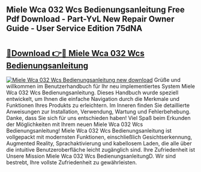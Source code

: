 ## Miele Wca 032 Wcs Bedienungsanleitung Free Pdf Download - Part-YvL New Repair Owner Guide - User Service Edition 75dNA

# <h2><a href="http://df5msq.blite.top/?on=Miele+Wca+032+Wcs+Bedienungsanleitung">🔗Download 👉🔴 Miele Wca 032 Wcs Bedienungsanleitung</a></h2>

[![Miele Wca 032 Wcs Bedienungsanleitung new download](https://i.imgur.com/lujVjoI.png)](http://df5msq.blite.top/?on=Miele+Wca+032+Wcs+Bedienungsanleitung)
Grüße und willkommen im Benutzerhandbuch für Ihr neu implementiertes System Miele Wca 032 Wcs Bedienungsanleitung. Dieses Handbuch wurde speziell entwickelt, um Ihnen die einfache Navigation durch die Merkmale und Funktionen Ihres Produkts zu erleichtern. Im Inneren finden Sie detaillierte Anweisungen zur Installation, Verwendung, Wartung und Fehlerbehebung. Danke, dass Sie sich für uns entschieden haben! Viel Spaß beim Erkunden der Möglichkeiten mit Ihrem neuen Miele Wca 032 Wcs Bedienungsanleitung! Miele Wca 032 Wcs Bedienungsanleitung ist vollgepackt mit modernsten Funktionen, einschließlich Gesichtserkennung, Augmented Reality, Sprachaktivierung und kabellosem Laden, die alle über die intuitive Benutzeroberfläche leicht zugänglich sind. Ihre Zufriedenheit ist Unsere Mission Miele Wca 032 Wcs BedienungsanleitungD. Wir sind bestrebt, Ihre vollste Zufriedenheit zu gewährleisten.
